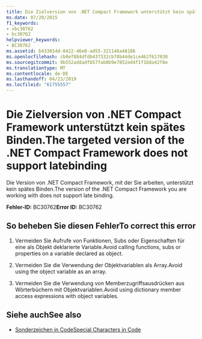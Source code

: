 ```yaml
---
title: Die Zielversion von .NET Compact Framework unterstützt kein spätes Binden.
ms.date: 07/20/2015
f1_keywords:
- vbc30762
- bc30762
helpviewer_keywords:
- BC30762
ms.assetid: b433014d-8422-46e8-ad55-321146a48186
ms.openlocfilehash: cb0ef884dfdb437332cb78b44de1ce462f617038
ms.sourcegitcommit: 9b552addadfb57fab0b9e7852ed4f1f1b8a42f8e
ms.translationtype: MT
ms.contentlocale: de-DE
ms.lasthandoff: 04/23/2019
ms.locfileid: "61755557"
---
```

# <a name="the-targeted-version-of-the-net-compact-framework-does-not-support-latebinding"></a><span data-ttu-id="86078-102">Die Zielversion von .NET Compact Framework unterstützt kein spätes Binden.</span><span class="sxs-lookup"><span data-stu-id="86078-102">The targeted version of the .NET Compact Framework does not support latebinding</span></span>
<span data-ttu-id="86078-103">Die Version von .NET Compact Framework, mit der Sie arbeiten, unterstützt kein spätes Binden.</span><span class="sxs-lookup"><span data-stu-id="86078-103">The version of the .NET Compact Framework you are working with does not support late binding.</span></span>  
  
 <span data-ttu-id="86078-104">**Fehler-ID:** BC30762</span><span class="sxs-lookup"><span data-stu-id="86078-104">**Error ID:** BC30762</span></span>  
  
## <a name="to-correct-this-error"></a><span data-ttu-id="86078-105">So beheben Sie diesen Fehler</span><span class="sxs-lookup"><span data-stu-id="86078-105">To correct this error</span></span>  
  
1. <span data-ttu-id="86078-106">Vermeiden Sie Aufrufe von Funktionen, Subs oder Eigenschaften für eine als Objekt deklarierte Variable.</span><span class="sxs-lookup"><span data-stu-id="86078-106">Avoid calling functions, subs or properties on a variable declared as object.</span></span>  
  
2. <span data-ttu-id="86078-107">Vermeiden Sie die Verwendung der Objektvariablen als Array.</span><span class="sxs-lookup"><span data-stu-id="86078-107">Avoid using the object variable as an array.</span></span>  
  
3. <span data-ttu-id="86078-108">Vermeiden Sie die Verwendung von Memberzugriffsausdrücken aus Wörterbüchern mit Objektvariablen.</span><span class="sxs-lookup"><span data-stu-id="86078-108">Avoid using dictionary member access expressions with object variables.</span></span>  
  
## <a name="see-also"></a><span data-ttu-id="86078-109">Siehe auch</span><span class="sxs-lookup"><span data-stu-id="86078-109">See also</span></span>

- [<span data-ttu-id="86078-110">Sonderzeichen in Code</span><span class="sxs-lookup"><span data-stu-id="86078-110">Special Characters in Code</span></span>](../../visual-basic/programming-guide/program-structure/special-characters-in-code.md)
